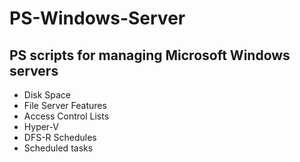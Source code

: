 # PS-Windows-Server
<h2>PS scripts for managing Microsoft Windows servers</h2>
  <ul>
    <li>Disk Space
    <li>File Server Features
    <li>Access Control Lists
    <li>Hyper-V
    <li>DFS-R Schedules
    <li>Scheduled tasks
  </ul>
